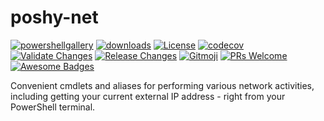 # poshy-net

[![powershellgallery](https://img.shields.io/powershellgallery/v/poshy-net.svg)](https://www.powershellgallery.com/packages/poshy-net)
[![downloads](https://img.shields.io/powershellgallery/dt/poshy-net.svg)](https://www.powershellgallery.com/packages/poshy-net)
[![License](https://img.shields.io/github/license/pwshrc/poshy-net)](./LICENSE.txt)
[![codecov](https://codecov.io/gh/pwshrc/poshy-net/branch/main/graph/badge.svg)](https://codecov.io/gh/pwshrc/poshy-net)
[![Validate Changes](https://github.com/pwshrc/poshy-net/actions/workflows/validate.yml/badge.svg)](https://github.com/pwshrc/poshy-net/actions/workflows/validate.yml)
[![Release Changes](https://github.com/pwshrc/poshy-net/actions/workflows/release.yml/badge.svg)](https://github.com/pwshrc/poshy-net/actions/workflows/release.yml)
[![Gitmoji](https://img.shields.io/badge/gitmoji-%20😜%20😍-FFDD67.svg?style=flat-square)](https://gitmoji.carloscuesta.me/)
[![PRs Welcome](https://img.shields.io/badge/PRs-welcome-brightgreen.svg?style=flat-square)](http://makeapullrequest.com)
[![Awesome Badges](https://img.shields.io/badge/badges-awesome-green.svg)](https://github.com/Naereen/badges)

Convenient cmdlets and aliases for performing various network activities, including getting your current external IP address - right from your PowerShell terminal.